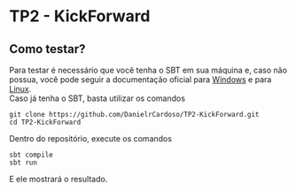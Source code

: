 # TP2 - KickForward

## Como testar?
Para testar é necessário que você tenha o SBT em sua máquina e, caso não possua, você pode seguir a documentação 
oficial para [Windows](https://www.scala-sbt.org/1.x/docs/Installing-sbt-on-Windows.html) e para [Linux](https://www.scala-sbt.org/1.x/docs/Installing-sbt-on-Linux.html).
<br>
Caso já tenha o SBT, basta utilizar os comandos
``` shell
git clone https://github.com/DanielrCardoso/TP2-KickForward.git
cd TP2-KickForward
```
Dentro do repositório, execute os comandos
```
sbt compile
sbt run
```
E ele mostrará o resultado.
